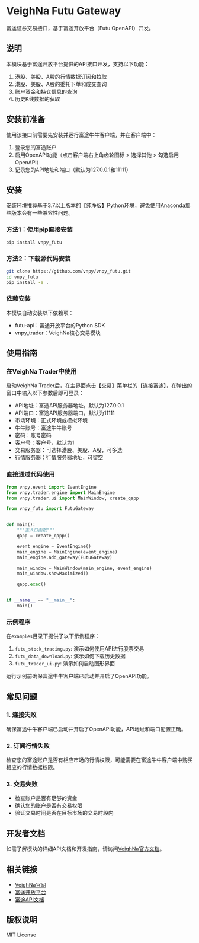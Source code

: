 # VeighNa Futu Gateway

富途证券交易接口，基于富途开放平台（Futu OpenAPI）开发。

## 说明

本模块基于富途开放平台提供的API接口开发，支持以下功能：

1. 港股、美股、A股的行情数据订阅和拉取
2. 港股、美股、A股的委托下单和成交查询
3. 账户资金和持仓信息的查询
4. 历史K线数据的获取

## 安装前准备

使用该接口前需要先安装并运行富途牛牛客户端，并在客户端中：

1. 登录您的富途账户
2. 启用OpenAPI功能（点击客户端右上角齿轮图标 > 选择其他 > 勾选启用OpenAPI）
3. 记录您的API地址和端口（默认为127.0.0.1和11111）

## 安装

安装环境推荐基于3.7以上版本的【纯净版】Python环境，避免使用Anaconda那些版本会有一些兼容性问题。

### 方法1：使用pip直接安装

```bash
pip install vnpy_futu
```

### 方法2：下载源代码安装

```bash
git clone https://github.com/vnpy/vnpy_futu.git
cd vnpy_futu
pip install -e .
```

### 依赖安装

本模块自动安装以下依赖项：

- futu-api：富途开放平台的Python SDK
- vnpy_trader：VeighNa核心交易模块

## 使用指南

### 在VeighNa Trader中使用

启动VeighNa Trader后，在主界面点击【交易】菜单栏的【连接富途】，在弹出的窗口中输入以下参数后即可登录：

- API地址：富途API服务器地址，默认为127.0.0.1
- API端口：富途API服务器端口，默认为11111
- 市场环境：正式环境或模拟环境
- 牛牛账号：富途牛牛账号
- 密码：账号密码
- 客户号：客户号，默认为1
- 交易服务器：可选择港股、美股、A股，可多选
- 行情服务器：行情服务器地址，可留空

### 直接通过代码使用

```python
from vnpy.event import EventEngine
from vnpy.trader.engine import MainEngine
from vnpy.trader.ui import MainWindow, create_qapp

from vnpy_futu import FutuGateway


def main():
    """主入口函数"""
    qapp = create_qapp()

    event_engine = EventEngine()
    main_engine = MainEngine(event_engine)
    main_engine.add_gateway(FutuGateway)

    main_window = MainWindow(main_engine, event_engine)
    main_window.showMaximized()

    qapp.exec()


if __name__ == "__main__":
    main()
```

### 示例程序

在`examples`目录下提供了以下示例程序：

1. `futu_stock_trading.py`: 演示如何使用API进行股票交易
2. `futu_data_download.py`: 演示如何下载历史数据
3. `futu_trader_ui.py`: 演示如何启动图形界面

运行示例前确保富途牛牛客户端已启动并开启了OpenAPI功能。

## 常见问题

### 1. 连接失败

确保富途牛牛客户端已启动并开启了OpenAPI功能，API地址和端口配置正确。

### 2. 订阅行情失败

检查您的富途账户是否有相应市场的行情权限，可能需要在富途牛牛客户端中购买相应的行情数据权限。

### 3. 交易失败

- 检查账户是否有足够的资金
- 确认您的账户是否有交易权限
- 验证交易时间是否在目标市场的交易时段内

## 开发者文档

如需了解模块的详细API文档和开发指南，请访问[VeighNa官方文档](https://www.vnpy.com/docs)。

## 相关链接

- [VeighNa官网](https://www.vnpy.com)
- [富途开放平台](https://openapi.futunn.com/)
- [富途API文档](https://openapi.futunn.com/futu-api-doc/)

## 版权说明

MIT License

